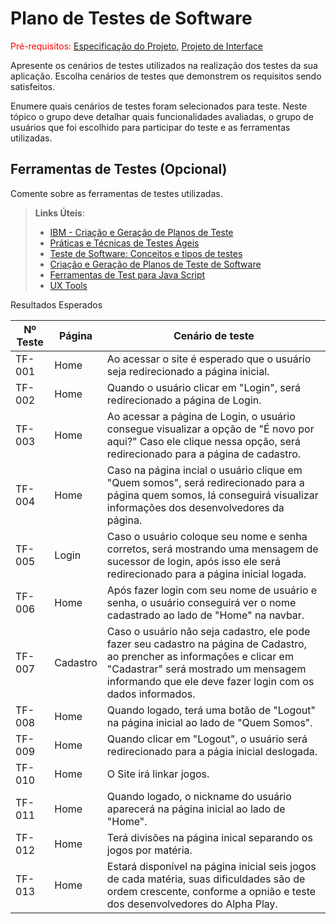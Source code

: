 # Plano de Testes de Software

<span style="color:red">Pré-requisitos: <a href="2-Especificação do Projeto.md"> Especificação do Projeto</a></span>, <a href="3-Projeto de Interface.md"> Projeto de Interface</a>

Apresente os cenários de testes utilizados na realização dos testes da sua aplicação. Escolha cenários de testes que demonstrem os requisitos sendo satisfeitos.

Enumere quais cenários de testes foram selecionados para teste. Neste tópico o grupo deve detalhar quais funcionalidades avaliadas, o grupo de usuários que foi escolhido para participar do teste e as ferramentas utilizadas.
 
## Ferramentas de Testes (Opcional)

Comente sobre as ferramentas de testes utilizadas.
 
> **Links Úteis**:
> - [IBM - Criação e Geração de Planos de Teste](https://www.ibm.com/developerworks/br/local/rational/criacao_geracao_planos_testes_software/index.html)
> - [Práticas e Técnicas de Testes Ágeis](http://assiste.serpro.gov.br/serproagil/Apresenta/slides.pdf)
> -  [Teste de Software: Conceitos e tipos de testes](https://blog.onedaytesting.com.br/teste-de-software/)
> - [Criação e Geração de Planos de Teste de Software](https://www.ibm.com/developerworks/br/local/rational/criacao_geracao_planos_testes_software/index.html)
> - [Ferramentas de Test para Java Script](https://geekflare.com/javascript-unit-testing/)
> - [UX Tools](https://uxdesign.cc/ux-user-research-and-user-testing-tools-2d339d379dc7)

Resultados Esperados

| Nº Teste | Página | Cenário de teste |
|-----------|-----------------------------------------|----|
|TF-001| Home | Ao acessar o site é esperado que o usuário seja redirecionado a página inicial. |
|TF-002| Home | Quando o usuário clicar em "Login", será redirecionado a página de Login. |
|TF-003| Home | Ao acessar a página de Login, o usuário consegue visualizar a opção de "É novo por aqui?" Caso ele clique nessa opção, será redirecionado para a página de cadastro. |
|TF-004| Home | Caso na página incial o usuário clique em "Quem somos", será redirecionado para a página quem somos, lá conseguirá visualizar informações dos desenvolvedores da página. |
|TF-005| Login | Caso o usuário coloque seu nome e senha corretos, será mostrando uma mensagem de sucessor de login, após isso ele será redirecionado para a página inicial logada. |
|TF-006| Home | Após fazer login com seu nome de usuário e senha, o usuário conseguirá ver o nome cadastrado ao lado de "Home" na navbar. |
|TF-007| Cadastro | Caso o usuário não seja cadastro, ele pode fazer seu cadastro na página de Cadastro, ao prencher as informações e clicar em "Cadastrar" será mostrado um mensagem informando que ele deve fazer login com os dados informados. |
|TF-008| Home | Quando logado, terá uma botão de "Logout" na página inicial  ao lado de "Quem Somos". |
|TF-009| Home | Quando clicar em "Logout", o usuário será redirecionado para a págia inicial deslogada. |
|TF-010| Home | O Site irá linkar jogos. |
|TF-011| Home | Quando logado, o nickname do usuário aparecerá na página inicial ao lado de "Home". |
|TF-012| Home | Terá divisões na página inical separando os jogos por matéria. |
|TF-013| Home | Estará disponível na página inicial seis jogos de cada matéria, suas dificuldades são de ordem crescente, conforme a opnião e teste dos desenvolvedores do Alpha Play. |
